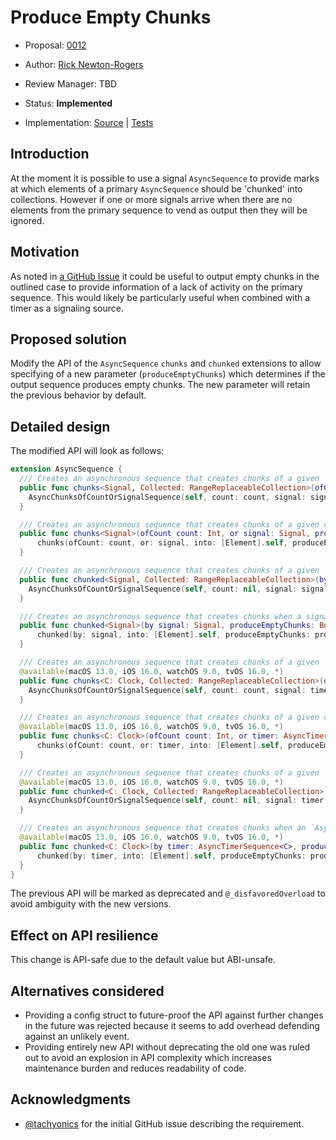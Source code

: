 # Produce Empty Chunks

* Proposal: [0012](0012-produce-empty-chunks.md)
* Author: [Rick Newton-Rogers](https://github.com/rnro)
* Review Manager: TBD
* Status: **Implemented**

* Implementation:
  [Source](https://github.com/rnewtonrogers/swift-async-algorithms/blob/allow_empty_chunks/Sources/AsyncAlgorithms/AsyncChunksOfCountOrSignalSequence.swift) | 
  [Tests](https://github.com/rnewtonrogers/swift-async-algorithms/blob/allow_empty_chunks/Tests/AsyncAlgorithmsTests/TestChunk.swift)

## Introduction

At the moment it is possible to use a signal `AsyncSequence` to provide marks at which elements of a primary 
`AsyncSequence` should be 'chunked' into collections. However if one or more signals arrive when there are no elements 
from the primary sequence to vend as output then they will be ignored.

## Motivation

As noted in [a GitHub Issue](https://github.com/apple/swift-async-algorithms/issues/247) it could be useful to output empty 
chunks in the outlined case to provide information of a lack of activity on the primary sequence. This would likely be 
particularly useful when combined with a timer as a signaling source.

## Proposed solution

Modify the API of the `AsyncSequence` `chunks` and `chunked` extensions to allow specifying of a new parameter 
(`produceEmptyChunks`) which determines if the output sequence produces empty chunks. The new parameter will retain the 
previous behavior by default.

## Detailed design

The modified API will look as follows:
```swift
extension AsyncSequence {
  /// Creates an asynchronous sequence that creates chunks of a given `RangeReplaceableCollection` type of a given count or when a signal `AsyncSequence` produces an element.
  public func chunks<Signal, Collected: RangeReplaceableCollection>(ofCount count: Int, or signal: Signal, into: Collected.Type, produceEmptyChunks: Bool = false) -> AsyncChunksOfCountOrSignalSequence<Self, Collected, Signal> where Collected.Element == Element {
    AsyncChunksOfCountOrSignalSequence(self, count: count, signal: signal, produceEmptyChunks: produceEmptyChunks)
  }

  /// Creates an asynchronous sequence that creates chunks of a given count or when a signal `AsyncSequence` produces an element.
  public func chunks<Signal>(ofCount count: Int, or signal: Signal, produceEmptyChunks: Bool = false) -> AsyncChunksOfCountOrSignalSequence<Self, [Element], Signal> {
      chunks(ofCount: count, or: signal, into: [Element].self, produceEmptyChunks: produceEmptyChunks)
  }

  /// Creates an asynchronous sequence that creates chunks of a given `RangeReplaceableCollection` type when a signal `AsyncSequence` produces an element.
  public func chunked<Signal, Collected: RangeReplaceableCollection>(by signal: Signal, into: Collected.Type, produceEmptyChunks: Bool = false) -> AsyncChunksOfCountOrSignalSequence<Self, Collected, Signal> where Collected.Element == Element {
    AsyncChunksOfCountOrSignalSequence(self, count: nil, signal: signal, produceEmptyChunks: produceEmptyChunks)
  }

  /// Creates an asynchronous sequence that creates chunks when a signal `AsyncSequence` produces an element.
  public func chunked<Signal>(by signal: Signal, produceEmptyChunks: Bool = false) -> AsyncChunksOfCountOrSignalSequence<Self, [Element], Signal> {
      chunked(by: signal, into: [Element].self, produceEmptyChunks: produceEmptyChunks)
  }

  /// Creates an asynchronous sequence that creates chunks of a given `RangeReplaceableCollection` type of a given count or when an `AsyncTimerSequence` fires.
  @available(macOS 13.0, iOS 16.0, watchOS 9.0, tvOS 16.0, *)
  public func chunks<C: Clock, Collected: RangeReplaceableCollection>(ofCount count: Int, or timer: AsyncTimerSequence<C>, into: Collected.Type, produceEmptyChunks: Bool = false) -> AsyncChunksOfCountOrSignalSequence<Self, Collected, AsyncTimerSequence<C>> where Collected.Element == Element {
    AsyncChunksOfCountOrSignalSequence(self, count: count, signal: timer, produceEmptyChunks: produceEmptyChunks)
  }

  /// Creates an asynchronous sequence that creates chunks of a given count or when an `AsyncTimerSequence` fires.
  @available(macOS 13.0, iOS 16.0, watchOS 9.0, tvOS 16.0, *)
  public func chunks<C: Clock>(ofCount count: Int, or timer: AsyncTimerSequence<C>, produceEmptyChunks: Bool = false) -> AsyncChunksOfCountOrSignalSequence<Self, [Element], AsyncTimerSequence<C>> {
      chunks(ofCount: count, or: timer, into: [Element].self, produceEmptyChunks: produceEmptyChunks)
  }

  /// Creates an asynchronous sequence that creates chunks of a given `RangeReplaceableCollection` type when an `AsyncTimerSequence` fires.
  @available(macOS 13.0, iOS 16.0, watchOS 9.0, tvOS 16.0, *)
  public func chunked<C: Clock, Collected: RangeReplaceableCollection>(by timer: AsyncTimerSequence<C>, into: Collected.Type, produceEmptyChunks: Bool = false) -> AsyncChunksOfCountOrSignalSequence<Self, Collected, AsyncTimerSequence<C>> where Collected.Element == Element {
    AsyncChunksOfCountOrSignalSequence(self, count: nil, signal: timer, produceEmptyChunks: produceEmptyChunks)
  }

  /// Creates an asynchronous sequence that creates chunks when an `AsyncTimerSequence` fires.
  @available(macOS 13.0, iOS 16.0, watchOS 9.0, tvOS 16.0, *)
  public func chunked<C: Clock>(by timer: AsyncTimerSequence<C>, produceEmptyChunks: Bool = false) -> AsyncChunksOfCountOrSignalSequence<Self, [Element], AsyncTimerSequence<C>> {
      chunked(by: timer, into: [Element].self, produceEmptyChunks: produceEmptyChunks)
  }
}
```
The previous API will be marked as deprecated and `@_disfavoredOverload` to avoid ambiguity with the new versions.


## Effect on API resilience

This change is API-safe due to the default value but ABI-unsafe.

## Alternatives considered

- Providing a config struct to future-proof the API against further changes in the future was rejected because it 
seems to add overhead defending against an unlikely event.
- Providing entirely new API without deprecating the old one was ruled out to avoid an explosion in API complexity 
which increases maintenance burden and reduces readability of code.

## Acknowledgments

- [@tachyonics](https://github.com/tachyonics) for the initial GitHub issue describing the requirement.
